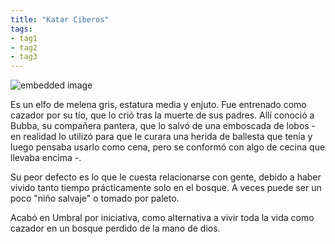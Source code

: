 ```yaml
---
title: "Katar Ciberos"
tags:
- tag1
- tag2
- tag3
---
```


![embedded image](https://assets.legendkeeper.com/e0d572d8-8bfb-4565-8072-cf2d4a04cbb7.png "Attachment")

Es un elfo de melena gris, estatura media y enjuto. Fue entrenado como cazador por su tío, que lo crió tras la muerte de sus padres. Allí conoció a Bubba, su compañera pantera, que lo salvó de una emboscada de lobos - en realidad lo utilizó para que le curara una herida de ballesta que tenía y luego pensaba usarlo como cena, pero se conformó con algo de cecina que llevaba encima -.

Su peor defecto es lo que le cuesta relacionarse con gente, debido a haber vivido tanto tiempo prácticamente solo en el bosque. A veces puede ser un poco "niño salvaje" o tomado por paleto.

Acabó en Umbral por iniciativa, como alternativa a vivir toda la vida como cazador en un bosque perdido de la mano de dios.
